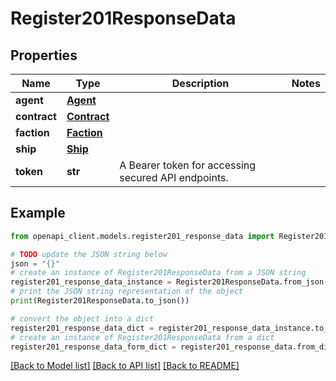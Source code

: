 # Register201ResponseData


## Properties

Name | Type | Description | Notes
------------ | ------------- | ------------- | -------------
**agent** | [**Agent**](Agent.md) |  | 
**contract** | [**Contract**](Contract.md) |  | 
**faction** | [**Faction**](Faction.md) |  | 
**ship** | [**Ship**](Ship.md) |  | 
**token** | **str** | A Bearer token for accessing secured API endpoints. | 

## Example

```python
from openapi_client.models.register201_response_data import Register201ResponseData

# TODO update the JSON string below
json = "{}"
# create an instance of Register201ResponseData from a JSON string
register201_response_data_instance = Register201ResponseData.from_json(json)
# print the JSON string representation of the object
print(Register201ResponseData.to_json())

# convert the object into a dict
register201_response_data_dict = register201_response_data_instance.to_dict()
# create an instance of Register201ResponseData from a dict
register201_response_data_form_dict = register201_response_data.from_dict(register201_response_data_dict)
```
[[Back to Model list]](../README.md#documentation-for-models) [[Back to API list]](../README.md#documentation-for-api-endpoints) [[Back to README]](../README.md)


